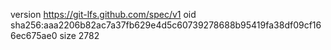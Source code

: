 version https://git-lfs.github.com/spec/v1
oid sha256:aaa2206b82ac7a37fb629e4d5c60739278688b95419fa38df09cf166ec675ae0
size 2782
